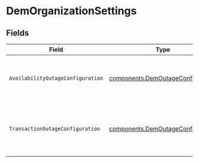 # DemOrganizationSettings


## Fields

| Field                                                                                  | Type                                                                                   | Required                                                                               | Description                                                                            |
| -------------------------------------------------------------------------------------- | -------------------------------------------------------------------------------------- | -------------------------------------------------------------------------------------- | -------------------------------------------------------------------------------------- |
| `AvailabilityOutageConfiguration`                                                      | [components.DemOutageConfiguration](../../models/components/demoutageconfiguration.md) | :heavy_check_mark:                                                                     | Configure outage conditions for Website/URI entities.                                  |
| `TransactionOutageConfiguration`                                                       | [components.DemOutageConfiguration](../../models/components/demoutageconfiguration.md) | :heavy_check_mark:                                                                     | Configure outage conditions for Synthetic Transaction entities.                        |